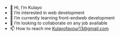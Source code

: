 - 👋 Hi, I’m Kulayo
- 👀 I’m interested in web development 
- 🌱 I’m currently learning front-endweb development
- 💞️ I’m looking to collaborate on any job available
- 📫 How to reach me Kulayofavour13@gmail.com 

<!---
Kulayo/Kulayo is a ✨ special ✨ repository because its `README.md` (this file) appears on your GitHub profile.
You can click the Preview link to take a look at your changes.
--->

